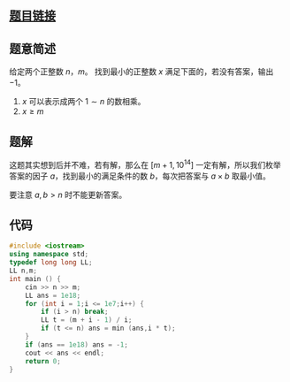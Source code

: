 ## [题目链接](https://www.luogu.com.cn/problem/AT_abc296_d)
## 题意简述
给定两个正整数 $n$，$m$。
找到最小的正整数 $x$ 满足下面的，若没有答案，输出 $-1$。

1. $x$ 可以表示成两个 $1\sim n$ 的数相乘。
2. $x\ge m$

## 题解
这题其实想到后并不难，若有解，那么在 $[m+1,10^{14}]$ 一定有解，所以我们枚举答案的因子 $a$，找到最小的满足条件的数 $b$，每次把答案与 $a\times b$ 取最小值。

要注意 $a,b>n$ 时不能更新答案。

## 代码
```cpp
#include <iostream>
using namespace std;
typedef long long LL;
LL n,m;
int main () {
	cin >> n >> m;
	LL ans = 1e18;
	for (int i = 1;i <= 1e7;i++) {
		if (i > n) break;
		LL t = (m + i - 1) / i;
		if (t <= n) ans = min (ans,i * t);
	}
	if (ans == 1e18) ans = -1;
	cout << ans << endl;
	return 0;
}
```